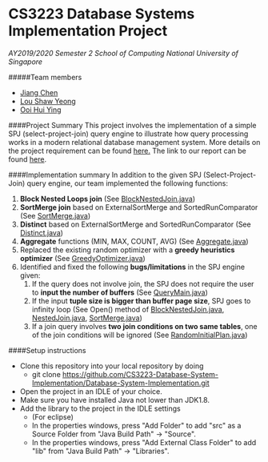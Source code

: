 # CS3223 Database Systems Implementation Project
*AY2019/2020 Semester 2*
*School of Computing*
*National University of Singapore*

#####Team members
- [Jiang Chen](https://github.com/jcjxwy)
- [Lou Shaw Yeong](https://github.com/xiaoyeong)
- [Ooi Hui Ying](https://github.com/ooihuiying)

####Project Summary
This project involves the implementation of a simple SPJ (select-project-join) query engine to illustrate how query processing works in a modern relational database management system. More details on the project requirement can be found [here.](https://www.comp.nus.edu.sg/~tankl/cs3223/project.html)
The link to our report can be found [here](https://docs.google.com/document/d/1dn1R5YSBkyO6hfUdwYaquXg20MkayHrjba_BgosYExU/edit?usp=sharing).

####Implementation summary
In addition to the given SPJ (Select-Project-Join) query engine, our team implemented the following functions:
1.	**Block Nested Loops join** (See [BlockNestedJoin.java](https://github.com/CS3223-Database-System-Implementation/Database-System-Implementation/blob/7bc64348310745777b1fcd7de2b8c79a2715394f/src/qp/operators/BlockNestedJoin.java))
2.  **SortMerge join** based on ExternalSortMerge and SortedRunComparator (See [SortMerge.java](https://github.com/CS3223-Database-System-Implementation/Database-System-Implementation/blob/master/src/qp/operators/SortMerge.java))
3.  **Distinct** based on ExternalSortMerge and SortedRunComparator (See [Distinct.java](https://github.com/CS3223-Database-System-Implementation/Database-System-Implementation/blob/master/src/qp/operators/Distinct.java))
4.  **Aggregate** functions (MIN, MAX, COUNT, AVG) (See [Aggregate.java](https://github.com/CS3223-Database-System-Implementation/Database-System-Implementation/blob/master/src/qp/operators/Aggregate.java))
5.  Replaced the existing random optimizer with a **greedy heuristics optimizer** (See [GreedyOptimizer.java](https://github.com/CS3223-Database-System-Implementation/Database-System-Implementation/blob/master/src/qp/optimizer/GreedyOptimizer.java))
6.  Identified and fixed the following **bugs/limitations** in the SPJ engine given:
    1. If the query does not involve join, the SPJ does not require the user to **input the number of buffers** (See [QueryMain.java](https://github.com/CS3223-Database-System-Implementation/Database-System-Implementation/blob/master/src/QueryMain.java))
    2. If the input **tuple size is bigger than buffer page size**, SPJ goes to infinity loop (See Open() method of [BlockNestedJoin.java](https://github.com/CS3223-Database-System-Implementation/Database-System-Implementation/blob/7bc64348310745777b1fcd7de2b8c79a2715394f/src/qp/operators/BlockNestedJoin.java), [NestedJoin.java](https://github.com/CS3223-Database-System-Implementation/Database-System-Implementation/blob/7bc64348310745777b1fcd7de2b8c79a2715394f/src/qp/operators/NestedJoin.java), [SortMerge.java](https://github.com/CS3223-Database-System-Implementation/Database-System-Implementation/blob/master/src/qp/operators/SortMerge.java))
    3. If a join query involves **two join conditions on two same tables**, one of the join conditions will be ignored (See [RandomInitialPlan.java](https://github.com/CS3223-Database-System-Implementation/Database-System-Implementation/commit/baeda48e9130ca71a16dc506c5dd218ebc4a9ecb))

####Setup instructions
- Clone this repository into your local repository by doing
    - git clone https://github.com/CS3223-Database-System-Implementation/Database-System-Implementation.git
- Open the project in an IDLE of your choice.
- Make sure you have installed Java not lower than JDK1.8.
- Add the library to the project in the IDLE settings
    - (For eclipse) 
    - In the properties windows, press "Add Folder" to add "src" as a Source Folder from "Java Build Path" -> "Source".
    - In the properties windows, press "Add External Class Folder" to add "lib" from "Java Build Path" -> "Libraries".
    
    
    